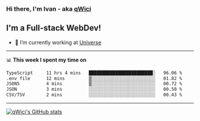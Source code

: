 ### Hi there, I'm Ivan - aka [qWici][website]

## I'm a Full-stack WebDev!
- 🔭 I’m currently working at [Universe][universe]

---

📊 **This week I spent my time on**
<!--START_SECTION:waka-->

```txt
TypeScript     11 hrs 4 mins   ████████████████████████░   96.06 %
.env file      12 mins         ▒░░░░░░░░░░░░░░░░░░░░░░░░   01.82 %
JSON5          4 mins          ▒░░░░░░░░░░░░░░░░░░░░░░░░   00.72 %
JSON           3 mins          ░░░░░░░░░░░░░░░░░░░░░░░░░   00.50 %
CSV/TSV        2 mins          ░░░░░░░░░░░░░░░░░░░░░░░░░   00.43 %
```

<!--END_SECTION:waka-->

---

[![qWici's GitHub stats](https://github-readme-stats.vercel.app/api?username=qWici)](https://github.com/qWici/github-readme-stats)

[website]: https://devkucher.com
[twitter]: https://twitter.com/KucherDev
[linkedin]: https://www.linkedin.com/in/ivankucher
[universe]: https://universeapps.limited
